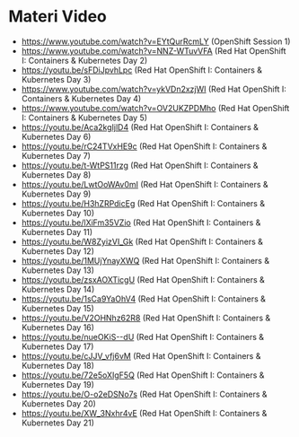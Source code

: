 # Materi Video
- https://www.youtube.com/watch?v=EYtQurRcmLY (OpenShift Session 1)
- https://www.youtube.com/watch?v=NNZ-WTuvVFA (Red Hat OpenShift I: Containers & Kubernetes Day 2)
- https://youtu.be/sFDiJpvhLpc (Red Hat OpenShift I: Containers & Kubernetes Day 3)
- https://www.youtube.com/watch?v=ykVDn2xzjWI (Red Hat OpenShift I: Containers & Kubernetes Day 4)
- https://www.youtube.com/watch?v=OV2UKZPDMho (Red Hat OpenShift I: Containers & Kubernetes Day 5)
- https://youtu.be/Aca2kgIjlD4 (Red Hat OpenShift I: Containers & Kubernetes Day 6)
- https://youtu.be/rC24TVxHE9c (Red Hat OpenShift I: Containers & Kubernetes Day 7)
- https://youtu.be/t-WtPS11rzg (Red Hat OpenShift I: Containers & Kubernetes Day 8)
- https://youtu.be/LwtOoWAv0mI (Red Hat OpenShift I: Containers & Kubernetes Day 9)
- https://youtu.be/H3hZRPdicEg (Red Hat OpenShift I: Containers & Kubernetes Day 10)
- https://youtu.be/lXiFm35VZio (Red Hat OpenShift I: Containers & Kubernetes Day 11)
- https://youtu.be/W8ZyizVI_Gk (Red Hat OpenShift I: Containers & Kubernetes Day 12)
- https://youtu.be/1MUjYnayXWQ (Red Hat OpenShift I: Containers & Kubernetes Day 13)
- https://youtu.be/zsxAOXTicgU (Red Hat OpenShift I: Containers & Kubernetes Day 14)
- https://youtu.be/1sCa9YaOhV4 (Red Hat OpenShift I: Containers & Kubernetes Day 15)
- https://youtu.be/V2OHNhz62R8 (Red Hat OpenShift I: Containers & Kubernetes Day 16)
- https://youtu.be/nueOKiS--dU (Red Hat OpenShift I: Containers & Kubernetes Day 17)
- https://youtu.be/cJJV_vfj6vM (Red Hat OpenShift I: Containers & Kubernetes Day 18)
- https://youtu.be/72e5oXIgF5Q (Red Hat OpenShift I: Containers & Kubernetes Day 19)
- https://youtu.be/O-o2eDSNo7s (Red Hat OpenShift I: Containers & Kubernetes Day 20)
- https://youtu.be/XW_3Nxhr4vE (Red Hat OpenShift I: Containers & Kubernetes Day 21)
